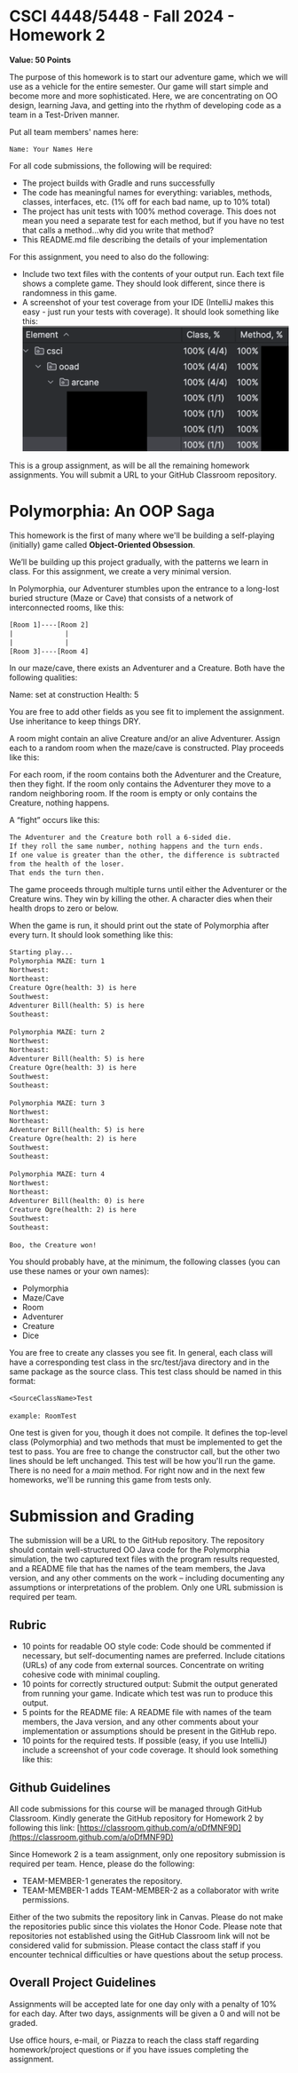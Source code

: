 # CSCI 4448/5448 - Fall 2024 - Homework 2

**Value: 50 Points**

The purpose of this homework is to start our adventure game, which we will use as a vehicle for 
the entire semester. Our game will start simple and become more and more sophisticated. Here, we 
are concentrating on OO design, learning Java, and getting into the rhythm of developing code as
a team in a Test-Driven manner. 

Put all team members' names here:

    Name: Your Names Here

For all code submissions, the following will be required:

* The project builds with Gradle and runs successfully
* The code has meaningful names for everything: variables, methods, classes, interfaces, etc. (1% off for each bad name, up to 10% total)
* The project has unit tests with 100% method coverage. This does not mean you need a separate test for each 
method, but if you have no test that calls a method…why did you write that method?
* This README.md file describing the details of your implementation

For this assignment, you need to also do the following:

* Include two text files with the contents of your output run. Each text file shows a complete game. They should look different, since there is randomness in this game.
* A screenshot of your test coverage from your IDE (IntelliJ makes this easy - just run your tests with coverage). It should look something like this:
![](images/CodeCoverageScreenshot.png)

This is a group assignment, as will be all the remaining homework assignments. 
You will submit a URL to your GitHub Classroom repository.

# Polymorphia: An OOP Saga

This homework is the first of many where we'll be building a self-playing (initially) 
game called **Object-Oriented Obsession**.  

We’ll be building up this project gradually, with the patterns we learn in class. 
For this assignment, we create a very minimal version.

In Polymorphia, our Adventurer stumbles upon the entrance to a long-lost buried structure (Maze or Cave) that 
consists of a network of interconnected rooms, like this:

```
[Room 1]----[Room 2]
|             |    
|             |    
[Room 3]----[Room 4]
```

In our maze/cave, there exists an Adventurer and a Creature. Both have the following qualities:

Name: set at construction
Health: 5

You are free to add other fields as you see fit to implement the assignment. Use inheritance to 
keep things DRY.

A room might contain an alive Creature and/or an alive Adventurer. 
Assign each to a random room when the maze/cave is constructed. 
Play proceeds like this:

For each room, if the room contains both the Adventurer and the Creature, then they fight.
If the room only contains the Adventurer they move to a random neighboring room.
If the room is empty or only contains the Creature, nothing happens.

A “fight” occurs like this:

    The Adventurer and the Creature both roll a 6-sided die.
    If they roll the same number, nothing happens and the turn ends.
    If one value is greater than the other, the difference is subtracted from the health of the loser. 
    That ends the turn then.

The game proceeds through multiple turns until either the Adventurer or the Creature wins. 
They win by killing the other. A character dies when their health drops to zero or below.

When the game is run, it should print out the state of Polymorphia after every turn. 
It should look something like this:

```shell
Starting play...
Polymorphia MAZE: turn 1
Northwest:
Northeast:
Creature Ogre(health: 3) is here
Southwest:
Adventurer Bill(health: 5) is here
Southeast:

Polymorphia MAZE: turn 2
Northwest:
Northeast:
Adventurer Bill(health: 5) is here
Creature Ogre(health: 3) is here
Southwest:
Southeast:

Polymorphia MAZE: turn 3
Northwest:
Northeast:
Adventurer Bill(health: 5) is here
Creature Ogre(health: 2) is here
Southwest:
Southeast:

Polymorphia MAZE: turn 4
Northwest:
Northeast:
Adventurer Bill(health: 0) is here
Creature Ogre(health: 2) is here
Southwest:
Southeast:

Boo, the Creature won!
```

You should probably have, at the minimum, the following classes (you can use these names or your own names):

- Polymorphia
- Maze/Cave
- Room
- Adventurer
- Creature
- Dice

You are free to create any classes you see fit. In general, each class will have a corresponding test class
in the src/test/java directory and in the same package as the source class. This test class should be named
in this format:

    <SourceClassName>Test

    example: RoomTest

One test is given for you, though it does not compile. It defines
the top-level class (Polymorphia) and two methods that must be implemented to get the test to pass. 
You are free to change the constructor call, but the other two lines should be left unchanged. 
This test will be how you'll run the game. There is no need for a *main* method. For right now and 
in the next few homeworks, we'll be running this game from tests only.

# Submission and Grading
The submission will be a URL to the GitHub repository. The repository should contain well-structured OO Java 
code for the Polymorphia simulation, the two captured text files with the program results requested, 
and a README file that has the names of the team members, the Java version, 
and any other comments on the work – including documenting any assumptions or interpretations of the problem. 
Only one URL submission is required per team.

## Rubric
- 10 points for readable OO style code: Code should be commented if necessary, but self-documenting names are preferred.  Include citations (URLs) of any code from external sources. Concentrate on writing cohesive code with minimal coupling.
- 10 points for correctly structured output: Submit the output generated from running your game. Indicate which test was run to produce this output.
- 5 points for the README file: A README file with names of the team members, the Java version, and any other comments about your implementation or assumptions should be present in the GitHub repo.  
- 10 points for the required tests. If possible (easy, if you use IntelliJ) include a screenshot of your code coverage. It should look something like this:

## Github Guidelines
All code submissions for this course will be managed through GitHub Classroom. Kindly generate the GitHub repository for Homework 2 by following this link: [https://classroom.github.com/a/oDfMNF9D](https://classroom.github.com/a/oDfMNF9D)

Since Homework 2 is a team assignment, only one repository submission is required per team. Hence, please do the following:

* TEAM-MEMBER-1 generates the repository.
* TEAM-MEMBER-1 adds TEAM-MEMBER-2 as a collaborator with write permissions.

Either of the two submits the repository link in Canvas.
Please do not make the repositories public since this violates the Honor Code.
Please note that repositories not established using the GitHub Classroom link will not be considered valid for submission. 
Please contact the class staff if you encounter technical difficulties or have questions about the setup process.

## Overall Project Guidelines
Assignments will be accepted late for one day only with a penalty of 10% for each day. 
After two days, assignments will be given a 0 and will not be graded.

Use office hours, e-mail, or Piazza to reach the class staff regarding homework/project questions or if you have issues completing the assignment.


